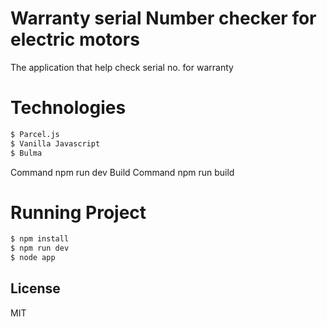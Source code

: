 # Warranty serial Number checker for electric motors

The application that help check serial no. for warranty 

# Technologies
```sh
$ Parcel.js
$ Vanilla Javascript
$ Bulma
```



Command npm run dev
Build Command npm run build 

# Running Project
```sh
$ npm install
$ npm run dev
$ node app
```
License
----

MIT
